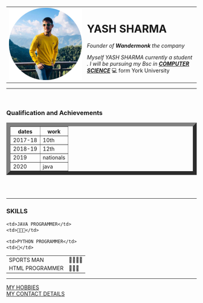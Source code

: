 

<html lang="en" dir="ltr">
  <head>
    <meta charset="utf-8">
    <title> 🗻   YASH 'S PERSONAL SITE'</title>
  </head>
  <body>
    <table cellspacing = "40">
     <tr>
      <td>
        <img src="circle-cropped (1).png"  , alt ="STRONG AS A MOUNTAIN" >
      </td>
      <td><h1 > <strong>YASH SHARMA</strong> </h1 >
        <p><em>Founder of <strong>Wandermonk</strong> the company</em></p>
        <p> <em> Myself  YASH SHARMA   currently a student .  I will be pursuing my Bsc in <strong> <a href="https://futurestudents.yorku.ca/program/computer-science"> COMPUTER SCIENCE</a></strong> </em>💻 form York University
        </p></td>
      </tr>
    </table>
    

    


<hr size ="3" grayspace>
<br>


<h3>Qualification and Achievements</h3>


<table border="10" >
  <thead>
    <tr>
       <th>dates</th>
       <th>work</th>
    </tr>
  </thead>
<tbody>


<tr>
    <td> 2017-18</td>
    <td> 10th</td>

</tr>
<tr>
    <td>2018-19 </td>
<td>12th</td>
</tr>
<tr>
  <td> 2019</td>
  <td>nationals </td>
</tr>
<tr>
  <td>2020</td>
  <td>java</td>
</tr>

</tbody>
</table>

<br>
<br>

<hr>
<h3>SKILLS</h3>


<table cellspacing ="10">
    <tr>
    <td> SPORTS MAN</td>
    <td>🌟🌟🌟🌟</td>
    
    <td>JAVA PROGRAMMER</td>
    <td>🌟🌟🌟</td>
  </tr>
  <tr>
    
  </tr>
  <tr>
    <td>HTML PROGRAMMER</td>
    <td>🌟🌟🌟</td>
    
    <td>PYTHON PROGRAMMER</td>
    <td>🌟</td>
  </tr>
  

 

</table>
<hr>

<a href="Hobbies.html"> MY HOBBIES</a>
<br>
<a href="Contact.html"> MY CONTACT DETAILS</a>
  </body>
</html>
